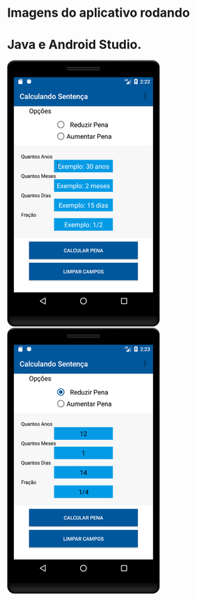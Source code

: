 # Imagens do aplicativo rodando
# Java e Android Studio.


<p align="left">
  <img src="https://github.com/oliveiradeflavio/android/blob/master/CalculandoSentenca/_imagens/calculando_sentenca.png" width="350" title="">

  <img src="https://github.com/oliveiradeflavio/android/blob/master/CalculandoSentenca/_imagens/calculando_sentenca2.png" width="350" alt="">
  
<img src="https://github.com/oliveiradeflavio/android/blob/master/CalculandoSentenca/_imagens/calculando_sentenca3png" width="350" alt="">
</p>
